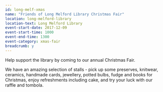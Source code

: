 ```yaml
---
id: long-melf-xmas
name: "Friends of Long Melford Library Christmas Fair"
location: long-melford-library
location-text: Long Melford Library
event-start-date: 2017-12-09
event-start-time: 1000
event-end-time: 1300
event-category: xmas-fair
breadcrumb: y
---
```


Help support the library by coming to our annual Christmas Fair.

We have an amazing selection of stalls - pick up some preserves, knitwear, ceramics, handmade cards, jewellery, potted bulbs, fudge and books for Christmas, enjoy refreshments including cake, and try your luck with our raffle and tombola.
